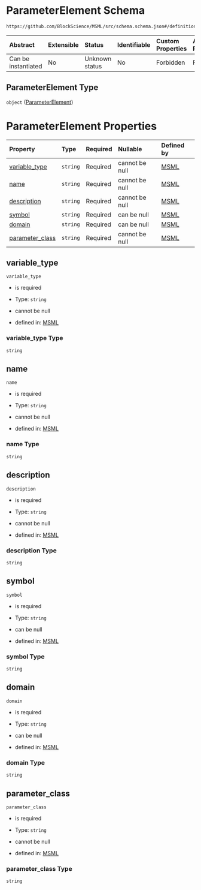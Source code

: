 # ParameterElement Schema

```txt
https://github.com/BlockScience/MSML/src/schema.schema.json#/definitions/ParameterElement
```



| Abstract            | Extensible | Status         | Identifiable | Custom Properties | Additional Properties | Access Restrictions | Defined In                                                                  |
| :------------------ | :--------- | :------------- | :----------- | :---------------- | :-------------------- | :------------------ | :-------------------------------------------------------------------------- |
| Can be instantiated | No         | Unknown status | No           | Forbidden         | Forbidden             | none                | [schema.schema.json\*](../../out/schema.schema.json "open original schema") |

## ParameterElement Type

`object` ([ParameterElement](schema-definitions-parameterelement.md))

# ParameterElement Properties

| Property                             | Type     | Required | Nullable       | Defined by                                                                                                                                                                                       |
| :----------------------------------- | :------- | :------- | :------------- | :----------------------------------------------------------------------------------------------------------------------------------------------------------------------------------------------- |
| [variable\_type](#variable_type)     | `string` | Required | cannot be null | [MSML](schema-definitions-parameterelement-properties-variable_type.md "https://github.com/BlockScience/MSML/src/schema.schema.json#/definitions/ParameterElement/properties/variable_type")     |
| [name](#name)                        | `string` | Required | cannot be null | [MSML](schema-definitions-parameterelement-properties-name.md "https://github.com/BlockScience/MSML/src/schema.schema.json#/definitions/ParameterElement/properties/name")                       |
| [description](#description)          | `string` | Required | cannot be null | [MSML](schema-definitions-parameterelement-properties-description.md "https://github.com/BlockScience/MSML/src/schema.schema.json#/definitions/ParameterElement/properties/description")         |
| [symbol](#symbol)                    | `string` | Required | can be null    | [MSML](schema-definitions-parameterelement-properties-symbol.md "https://github.com/BlockScience/MSML/src/schema.schema.json#/definitions/ParameterElement/properties/symbol")                   |
| [domain](#domain)                    | `string` | Required | can be null    | [MSML](schema-definitions-parameterelement-properties-domain.md "https://github.com/BlockScience/MSML/src/schema.schema.json#/definitions/ParameterElement/properties/domain")                   |
| [parameter\_class](#parameter_class) | `string` | Required | cannot be null | [MSML](schema-definitions-parameterelement-properties-parameter_class.md "https://github.com/BlockScience/MSML/src/schema.schema.json#/definitions/ParameterElement/properties/parameter_class") |

## variable\_type



`variable_type`

*   is required

*   Type: `string`

*   cannot be null

*   defined in: [MSML](schema-definitions-parameterelement-properties-variable_type.md "https://github.com/BlockScience/MSML/src/schema.schema.json#/definitions/ParameterElement/properties/variable_type")

### variable\_type Type

`string`

## name



`name`

*   is required

*   Type: `string`

*   cannot be null

*   defined in: [MSML](schema-definitions-parameterelement-properties-name.md "https://github.com/BlockScience/MSML/src/schema.schema.json#/definitions/ParameterElement/properties/name")

### name Type

`string`

## description



`description`

*   is required

*   Type: `string`

*   cannot be null

*   defined in: [MSML](schema-definitions-parameterelement-properties-description.md "https://github.com/BlockScience/MSML/src/schema.schema.json#/definitions/ParameterElement/properties/description")

### description Type

`string`

## symbol



`symbol`

*   is required

*   Type: `string`

*   can be null

*   defined in: [MSML](schema-definitions-parameterelement-properties-symbol.md "https://github.com/BlockScience/MSML/src/schema.schema.json#/definitions/ParameterElement/properties/symbol")

### symbol Type

`string`

## domain



`domain`

*   is required

*   Type: `string`

*   can be null

*   defined in: [MSML](schema-definitions-parameterelement-properties-domain.md "https://github.com/BlockScience/MSML/src/schema.schema.json#/definitions/ParameterElement/properties/domain")

### domain Type

`string`

## parameter\_class



`parameter_class`

*   is required

*   Type: `string`

*   cannot be null

*   defined in: [MSML](schema-definitions-parameterelement-properties-parameter_class.md "https://github.com/BlockScience/MSML/src/schema.schema.json#/definitions/ParameterElement/properties/parameter_class")

### parameter\_class Type

`string`
